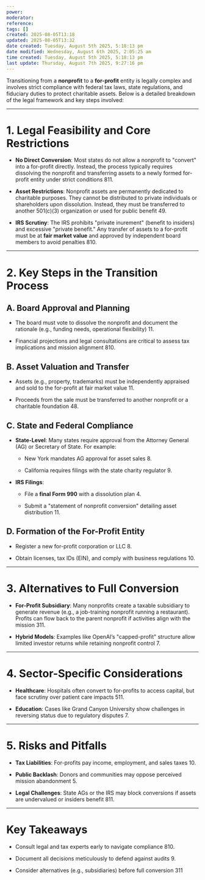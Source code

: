 ```yaml
---
power: 
moderator:
reference:
tags: []
created: 2025-08-05T13:18
updated: 2025-08-05T13:32
date created: Tuesday, August 5th 2025, 5:18:13 pm
date modified: Wednesday, August 6th 2025, 2:05:25 am
time created: Tuesday, August 5th 2025, 5:18:13 pm
last update: Thursday, August 7th 2025, 9:27:16 pm
---
```

Transitioning from a **nonprofit** to a **for-profit** entity is legally complex and involves strict compliance with federal tax laws, state regulations, and fiduciary duties to protect charitable assets. Below is a detailed breakdown of the legal framework and key steps involved:

---

# **1. Legal Feasibility and Core Restrictions**

- **No Direct Conversion**: Most states do not allow a nonprofit to "convert" into a for-profit directly. Instead, the process typically requires dissolving the nonprofit and transferring assets to a newly formed for-profit entity under strict conditions 811.
    
- **Asset Restrictions**: Nonprofit assets are permanently dedicated to charitable purposes. They cannot be distributed to private individuals or shareholders upon dissolution. Instead, they must be transferred to another 501(c)(3) organization or used for public benefit 49.
    
- **IRS Scrutiny**: The IRS prohibits "private inurement" (benefit to insiders) and excessive "private benefit." Any transfer of assets to a for-profit must be at **fair market value** and approved by independent board members to avoid penalties 810.
    

---

# **2. Key Steps in the Transition Process**

## **A. Board Approval and Planning**

- The board must vote to dissolve the nonprofit and document the rationale (e.g., funding needs, operational flexibility) 11.
    
- Financial projections and legal consultations are critical to assess tax implications and mission alignment 810.
    

## **B. Asset Valuation and Transfer**

- Assets (e.g., property, trademarks) must be independently appraised and sold to the for-profit at fair market value 11.
    
- Proceeds from the sale must be transferred to another nonprofit or a charitable foundation 48.
    

## **C. State and Federal Compliance**

- **State-Level**: Many states require approval from the Attorney General (AG) or Secretary of State. For example:
    
    - New York mandates AG approval for asset sales 8.
        
    - California requires filings with the state charity regulator 9.
        
- **IRS Filings**:
    
    - File a **final Form 990** with a dissolution plan 4.
        
    - Submit a "statement of nonprofit conversion" detailing asset distribution 11.
        

## **D. Formation of the For-Profit Entity**

- Register a new for-profit corporation or LLC 8.
    
- Obtain licenses, tax IDs (EIN), and comply with business regulations 10.
    

---

# **3. Alternatives to Full Conversion**

- **For-Profit Subsidiary**: Many nonprofits create a taxable subsidiary to generate revenue (e.g., a job-training nonprofit running a restaurant). Profits can flow back to the parent nonprofit if activities align with the mission 311.
    
- **Hybrid Models**: Examples like OpenAI’s "capped-profit" structure allow limited investor returns while retaining nonprofit control 7.
    

---

# **4. Sector-Specific Considerations**

- **Healthcare**: Hospitals often convert to for-profits to access capital, but face scrutiny over patient care impacts 511.
    
- **Education**: Cases like Grand Canyon University show challenges in reversing status due to regulatory disputes 7.
    

---

# **5. Risks and Pitfalls**

- **Tax Liabilities**: For-profits pay income, employment, and sales taxes 10.
    
- **Public Backlash**: Donors and communities may oppose perceived mission abandonment 5.
    
- **Legal Challenges**: State AGs or the IRS may block conversions if assets are undervalued or insiders benefit 811.
    

---

# **Key Takeaways**

- Consult legal and tax experts early to navigate compliance 810.
    
- Document all decisions meticulously to defend against audits 9.
    
- Consider alternatives (e.g., subsidiaries) before full conversion 311